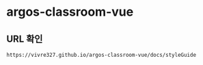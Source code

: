 # argos-classroom-vue

## URL 확인
```
https://vivre327.github.io/argos-classroom-vue/docs/styleGuide
```